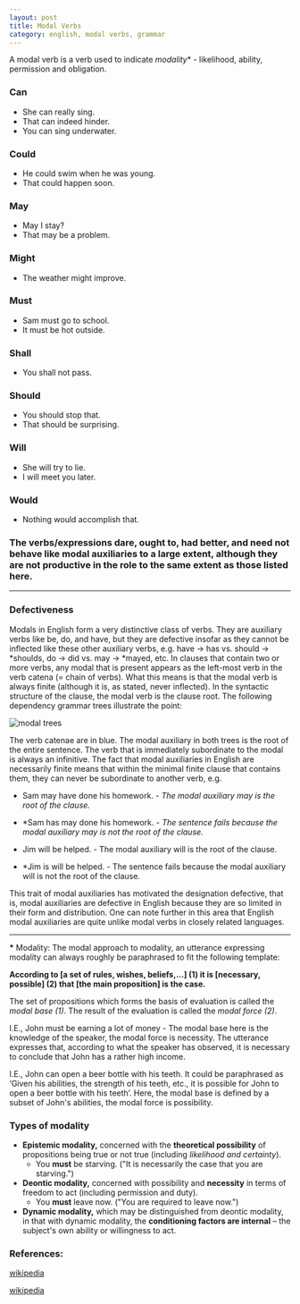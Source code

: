 ```yaml
---
layout: post
title: Modal Verbs
category: english, modal verbs, grammar
---
```



A modal verb is a verb used to indicate _modality_* - likelihood, ability, permission and obligation.

### Can

- She can really sing.
- That can indeed hinder.
- You can sing underwater.

### Could

- He could swim when he was young.
- That could happen soon.

### May

- May I stay?
- That may be a problem.

### Might

- The weather might improve.

### Must

- Sam must go to school.
- It must be hot outside.

### Shall

- You shall not pass.

### Should

- You should stop that.
-	That should be surprising.

### Will

- She will try to lie.
- I will meet you later.

### Would

- Nothing would accomplish that.


### The verbs/expressions dare, ought to, had better, and need not behave like modal auxiliaries to a large extent, although they are not productive in the role to the same extent as those listed here.

---

### Defectiveness


Modals in English form a very distinctive class of verbs. They are auxiliary verbs like be, do, and have, but they are defective insofar as they cannot be inflected like these other auxiliary verbs, e.g. have → has vs. should → \*shoulds, do → did vs. may → \*mayed, etc. In clauses that contain two or more verbs, any modal that is present appears as the left-most verb in the verb catena (= chain of verbs). What this means is that the modal verb is always finite (although it is, as stated, never inflected). In the syntactic structure of the clause, the modal verb is the clause root. The following dependency grammar trees illustrate the point:

![modal trees](https://upload.wikimedia.org/wikipedia/commons/2/21/Modal_trees_1%27.png)


The verb catenae are in blue. The modal auxiliary in both trees is the root of the entire sentence. The verb that is immediately subordinate to the modal is always an infinitive. The fact that modal auxiliaries in English are necessarily finite means that within the minimal finite clause that contains them, they can never be subordinate to another verb, e.g.


- Sam may have done his homework. - *The modal auxiliary may is the root of the clause.*
- \*Sam has may done his homework. - *The sentence fails because the modal auxiliary may is not the root of the clause.*


- Jim will be helped. - The modal auxiliary will is the root of the clause.
- \*Jim is will be helped. - The sentence fails because the modal auxiliary will is not the root of the clause.


This trait of modal auxiliaries has motivated the designation defective, that is, modal auxiliaries are defective in English because they are so limited in their form and distribution. One can note further in this area that English modal auxiliaries are quite unlike modal verbs in closely related languages.

---

**\*** Modality: The modal approach to modality, an utterance expressing modality can always roughly be paraphrased to fit the following template:


**According to [a set of rules, wishes, beliefs,...] \(1) it is [necessary, possible] \(2) that [the main proposition] is the case.**


The set of propositions which forms the basis of evaluation is called the *modal base (1)*. The result of the evaluation is called the *modal force (2)*.


I.E., John must be earning a lot of money - The modal base here is the knowledge of the speaker, the modal force is necessity. The utterance expresses that, according to what the speaker has observed, it is necessary to conclude that John has a rather high income.


I.E., John can open a beer bottle with his teeth. It could be paraphrased as ‘Given his abilities, the strength of his teeth, etc., it is possible for John to open a beer bottle with his teeth’. Here, the modal base is defined by a subset of John's abilities, the modal force is possibility.


### Types of modality

- **Epistemic modality,** concerned with the **theoretical possibility** of propositions being true or not true (including *likelihood and certainty*).
  - You **must** be starving. ("It is necessarily the case that you are starving.")
- **Deontic modality,** concerned with possibility and **necessity** in terms of freedom to act (including permission and duty).
  - You **must** leave now. ("You are required to leave now.")
- **Dynamic modality,** which may be distinguished from deontic modality, in that with dynamic modality, the **conditioning factors are internal** – the subject's own ability or willingness to act.



### References:


[wikipedia](https://en.wikipedia.org/wiki/Modal_verb)


[wikipedia](https://en.wikipedia.org/wiki/Linguistic_modality)
